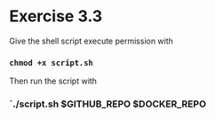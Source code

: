 # Exercise 3.3

Give the shell script execute permission with

### `chmod +x script.sh`

Then run the script with

### `./script.sh $GITHUB_REPO $DOCKER_REPO